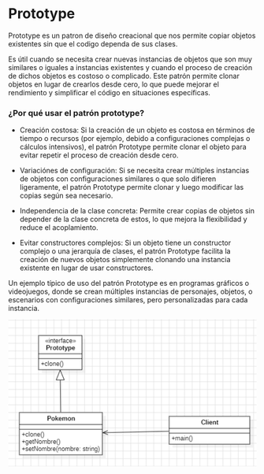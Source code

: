 # Prototype
   
Prototype es un patron de diseño creacional que nos permite copiar objetos existentes sin que el codigo dependa de sus clases.

Es útil cuando se necesita crear nuevas instancias de objetos que son muy similares o iguales a instancias existentes y cuando el proceso de creación de dichos objetos es costoso o complicado. Este patrón permite clonar objetos en lugar de crearlos desde cero, lo que puede mejorar el rendimiento y simplificar el código en situaciones específicas.

### ¿Por qué usar el patrón prototype?

- Creación costosa: Si la creación de un objeto es costosa en términos de tiempo o recursos (por ejemplo, debido a configuraciones complejas o cálculos intensivos), el patrón Prototype permite clonar el objeto para evitar repetir el proceso de creación desde cero.

- Variaciónes de configuración: Si se necesita crear múltiples instancias de objetos con configuraciones similares o que solo difieren ligeramente, el patrón Prototype permite clonar y luego modificar las copias según sea necesario.

- Independencia de la clase concreta: Permite crear copias de objetos sin depender de la clase concreta de estos, lo que mejora la flexibilidad y reduce el acoplamiento.

- Evitar constructores complejos: Si un objeto tiene un constructor complejo o una jerarquía de clases, el patrón Prototype facilita la creación de nuevos objetos simplemente clonando una instancia existente en lugar de usar constructores.

Un ejemplo típico de uso del patrón Prototype es en programas gráficos o videojuegos, donde se crean múltiples instancias de personajes, objetos, o escenarios con configuraciones similares, pero personalizadas para cada instancia.

![Diagrama de clases Prototype](../../assets/PrototypePattern.PNG)
